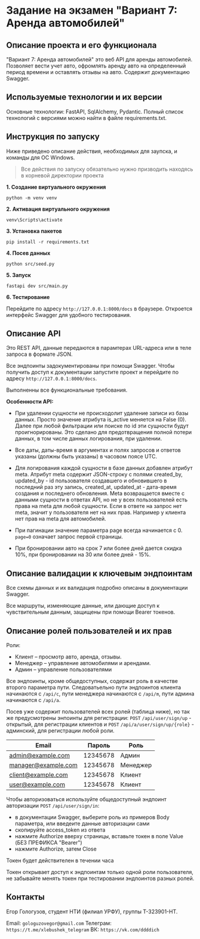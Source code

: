 # Задание на экзамен "Вариант 7: Аренда автомобилей"

## Описание проекта и его функционала

"Вариант 7: Аренда автомобилей" это веб API для аренды автомобилей. 
Позволяет вести учет авто, офромлять аренду авто на определенный период времени и оставлять отзывы на авто.
Содержит документацию Swagger.

## Используемые технологии и их версии

Основные технологии: FastAPI, SqlAlchemy, Pydantic. Полный список технологий с версиями можно найти в файле requirements.txt.

## Инструкция по запуску

Ниже приведено описание действия, необходимых для заупска, и команды для ОС Windows.

> Все действия по запуску обязательно нужно призводить находясь в корневой директории проекта

**1. Создание виртуального окружения**
```
python -m venv venv
```

**2. Активация виртуального окружения**
```
venv\Scripts\activate
```

**3. Установка пакетов**
```
pip install -r requirements.txt
```

**4. Посев данных**
```
python src/seed.py
```

**5. Запуск**
```
fastapi dev src/main.py
```

**6. Тестирование**

Перейдите по адресу `http://127.0.0.1:8000/docs` в браузере. Откроется интерфейс Swagger для удобного тестирования.

## Описание API

Это REST API, данные передаются в парамтерах URL-адреса или в теле запроса в формате JSON.

Все эндпоинты задокументированы при помощи Swagger. Чтобы получить доступ к документации запустите проект и перейдите по адресу `http://127.0.0.1:8000/docs`.

Выполненны все функциональные требования.

**Особенности API:**

- При удалении сущности не происходолит удаление записи из базы данных.
  Просто значение атрибута is_active меняется на False (0).
  Далее при любой фильтрации или поиске по id эти сущности будут проигнорированы.
  Это сделано для предотвращения полной потери данных, в том числе данных логирования, при удалении.

- Все даты, даты-время в аргументах и полях запросов и ответов указаны (должны быть указаны) в часовом поясе UTC.

- Для логирования каждой сущности в базе данных добавлен атрибут meta. 
  Атрибут meta содержит JSON-строку с полями 
  created_by, updated_by - id пользователя создавшего и обновившего в последний раз эту запись, 
  created_at, updated_at - дата-время создания и последнего обновления. 
  Meta возвращается вместе с данными сущности в ответах API, но не у всех пользователей есть права на meta для любой сущности. 
  Если в ответе на запрос нет meta, значит у пользователя нет на них прав. Например у клиента нет прав на meta для автомобилей.

- При пагинации значение параметра page всегда начинается с 0. `page=0` означает запрос первой страницы.

- При бронировании авто на срок 7 или более дней дается скидка 10%, при бронировании на 30 или более дней - 15%.

## Описание валидации к ключевым эндпоинтам

Все схемы данных и их валидация подробно описаны в документации Swagger.

Все маршруты, изменяющие данные, или дающие доступ к чувствительным данным, защищены при помощи Bearer токенов.

## Описание ролей пользователей и их прав

Роли:
- Клиент – просмотр авто, аренда, отзывы.
- Менеджер – управление автомобилями и арендами.
- Админ – управление пользователями

Все эндпоинты, кроме общедоступных, содержат роль в качестве второго параметра пути. Следоватьельно пути эндпоинтов клиента начинаются с `/api/c`, пути менеджера начинаются с `/api/m`, пути админа начинаются с `/api/a`.

Посев уже содержит пользователей всех ролей (таблица ниже), но так же предусмотрены энпоинты для регистрации: `POST` `/api/user/sign/up` - открытый, для регистрации клиентов и `POST` `/api/a/user/sign/up/{role}` - админский, для регистрации любой роли.

Email | Пароль | Роль
--- | --- | ---
admin@example.com | 12345678 | Админ
manager@example.com | 12345678 | Менеджер
client@example.com | 12345678 | Клиент
user@example.com | 12345678 | Клиент

Чтобы авторизоваться используйте общедоступный эндпоинт авторизации `POST` `/api/user/sign/in`:

- в документации Swagger, выберите роль из примеров Body параметра, или введеите данные авторизации сами
- скопируйте access_token из ответа
- нажмите Authorize вверху страницы, вставьте токен в поле Value (БЕЗ ПРЕФИКСА "Bearer")
- нажмите Authorize, затем Close

Токен будет действителен в течении часа

Токен открывает доступ к эндпоинтам только одной роли пользователя, 
не забывайте менять токен при тестировании эндпоинтов разных ролей.

## Контакты

Егор Гологузов, студент НТИ (филиал УРФУ), группы Т-323901-НТ.

Email: `gologuzovegor@gmail.com`
Телеграм: `https://t.me/xlebushek_telegram`
ВК: `https://vk.com/ddddich`
